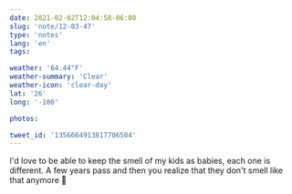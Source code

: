 ```yaml
---
date: 2021-02-02T12:04:58-06:00
slug: 'note/12-03-47'
type: 'notes'
lang: 'en'
tags:

weather: '64.44°F'
weather-summary: 'Clear'
weather-icon: 'clear-day'
lat: '26'
long: '-100'

photos:

tweet_id: '1356664913817706504'
---
```

I'd love to be able to keep the smell of my kids as babies, each one is different. A few years pass and then you realize that they don't smell like that anymore 🥺